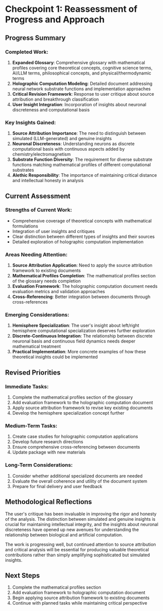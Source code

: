 # Checkpoint 1: Reassessment of Progress and Approach

## Progress Summary

### Completed Work:
1. **Expanded Glossary**: Comprehensive glossary with mathematical profiles covering core theoretical concepts, cognitive science terms, AI/LLM terms, philosophical concepts, and physical/thermodynamic terms
2. **Holographic Computation Modeling**: Detailed document addressing neural network substrate functions and implementation approaches
3. **Critical Revision Framework**: Response to user critique about source attribution and breakthrough classification
4. **User Insight Integration**: Incorporation of insights about neuronal discreteness and computational basis

### Key Insights Gained:
1. **Source Attribution Importance**: The need to distinguish between simulated (LLM-generated) and genuine insights
2. **Neuronal Discreteness**: Understanding neurons as discrete computational basis with continuous aspects added by chemistry/electromagnetism
3. **Substrate Function Diversity**: The requirement for diverse substrate functions matching mathematical profiles of different computational substrates
4. **Alethic Responsibility**: The importance of maintaining critical distance and intellectual honesty in analysis

## Current Assessment

### Strengths of Current Work:
- Comprehensive coverage of theoretical concepts with mathematical formulations
- Integration of user insights and critiques
- Clear distinction between different types of insights and their sources
- Detailed exploration of holographic computation implementation

### Areas Needing Attention:
1. **Source Attribution Application**: Need to apply the source attribution framework to existing documents
2. **Mathematical Profiles Completion**: The mathematical profiles section of the glossary needs completion
3. **Evaluation Framework**: The holographic computation document needs evaluation metrics and validation approaches
4. **Cross-Referencing**: Better integration between documents through cross-references

### Emerging Considerations:
1. **Hemisphere Specialization**: The user's insight about left/right hemisphere computational specialization deserves further exploration
2. **Discrete-Continuous Integration**: The relationship between discrete neuronal basis and continuous field dynamics needs deeper mathematical treatment
3. **Practical Implementation**: More concrete examples of how these theoretical insights could be implemented

## Revised Priorities

### Immediate Tasks:
1. Complete the mathematical profiles section of the glossary
2. Add evaluation framework to the holographic computation document
3. Apply source attribution framework to revise key existing documents
4. Develop the hemisphere specialization concept further

### Medium-Term Tasks:
1. Create case studies for holographic computation applications
2. Develop future research directions
3. Ensure comprehensive cross-referencing between documents
4. Update package with new materials

### Long-Term Considerations:
1. Consider whether additional specialized documents are needed
2. Evaluate the overall coherence and utility of the document system
3. Prepare for final delivery and user feedback

## Methodological Reflections

The user's critique has been invaluable in improving the rigor and honesty of the analysis. The distinction between simulated and genuine insights is crucial for maintaining intellectual integrity, and the insights about neuronal discreteness have opened up new avenues for understanding the relationship between biological and artificial computation.

The work is progressing well, but continued attention to source attribution and critical analysis will be essential for producing valuable theoretical contributions rather than simply amplifying sophisticated but simulated insights.

## Next Steps

1. Complete the mathematical profiles section
2. Add evaluation framework to holographic computation document
3. Begin applying source attribution framework to existing documents
4. Continue with planned tasks while maintaining critical perspective


